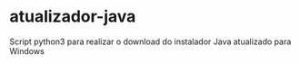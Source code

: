 # atualizador-java
Script python3 para realizar o download do instalador Java atualizado para Windows
